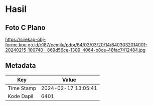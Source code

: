 # Hasil

## Foto C Plano

https://sirekap-obj-formc.kpu.go.id/c187/pemilu/pdpr/64/03/03/20/14/6403032014001-20240215-100740--869d56ce-1309-4064-b8ce-48fac7412484.jpg


## Metadata

| Key        | Value               |
| ---------- | ------------------- |
| Time Stamp | 2024-02-17 13:05:41 |
| Kode Dapil | 6401                |



